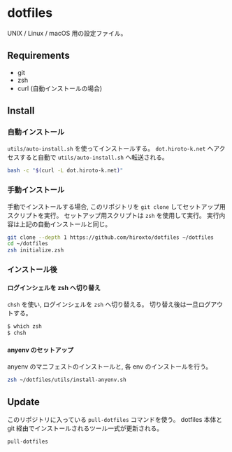 # dotfiles

UNIX / Linux / macOS 用の設定ファイル。

## Requirements

- git
- zsh
- curl (自動インストールの場合)

## Install

### 自動インストール

`utils/auto-install.sh` を使ってインストールする。
`dot.hiroto-k.net` へアクセスすると自動で `utils/auto-install.sh` へ転送される。

```bash
bash -c "$(curl -L dot.hiroto-k.net)"
```

### 手動インストール

手動でインストールする場合, このリポジトリを ``git clone`` してセットアップ用スクリプトを実行。
セットアップ用スクリプトは ``zsh`` を使用して実行。
実行内容は上記の自動インストールと同じ。

```bash
git clone --depth 1 https://github.com/hiroxto/dotfiles ~/dotfiles
cd ~/dotfiles
zsh initialize.zsh
```

### インストール後

#### ログインシェルを zsh へ切り替え

`chsh` を使い, ログインシェルを `zsh` へ切り替える。
切り替え後は一旦ログアウトする。

```bash
$ which zsh
$ chsh
```

#### anyenv のセットアップ

anyenv のマニフェストのインストールと, 各 env のインストールを行う。

```bash
zsh ~/dotfiles/utils/install-anyenv.sh
```

## Update

このリポジトリに入っている ``pull-dotfiles`` コマンドを使う。
dotfiles 本体と git 経由でインストールされるツール一式が更新される。

```bash
pull-dotfiles
```

